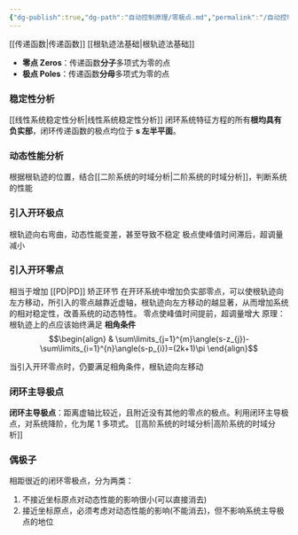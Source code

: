 ```yaml
---
{"dg-publish":true,"dg-path":"自动控制原理/零极点.md","permalink":"/自动控制原理/零极点/","dgPassFrontmatter":true,"noteIcon":"","created":"2024-05-21T15:20:28.780+08:00","updated":"2025-03-03T12:03:33.687+08:00"}
---
```



[[传递函数\|传递函数]]    [[根轨迹法基础\|根轨迹法基础]]
- **零点   Zeros**：传递函数**分子**多项式为零的点
- **极点   Poles**：传递函数**分母**多项式为零的点
### 稳定性分析
[[线性系统稳定性分析\|线性系统稳定性分析]]
闭环系统特征方程的所有**根均具有负实部**，闭环传递函数的极点均位于 **s 左半平面**。
### 动态性能分析
根据根轨迹的位置，结合[[二阶系统的时域分析\|二阶系统的时域分析]]，判断系统的性能
### 引入开环极点
根轨迹向右弯曲，动态性能变差，甚至导致不稳定
极点使峰值时间滞后，超调量减小
### 引入开环零点
相当于增加 [[PD\|PD]] 矫正环节
在开环系统中增加负实部零点，可以使根轨迹向左方移动，所引入的零点越靠近虚轴，根轨迹向左方移动的越显著，从而增加系统的相对稳定性，改善系统的动态特性。
零点使峰值时间提前，超调量增大
原理：根轨迹上的点应该始终满足 **相角条件**
$$\begin{align}
 & \sum\limits_{j=1}^{m}\angle(s-z_{j})-\sum\limits_{i=1}^{n}\angle(s-p_{i})=(2k+1)\pi
\end{align}$$

当引入开环零点时，仍要满足相角条件，根轨迹向左移动
### 闭环主导极点
**闭环主导极点**：距离虚轴比较近，且附近没有其他的零点的极点。利用闭环主导极点，对系统降阶，化为尾 1 多项式。   [[高阶系统的时域分析\|高阶系统的时域分析]]
### 偶极子
相距很近的闭环零极点，分为两类：
1. 不接近坐标原点对动态性能的影响很小(可以直接消去)
2. 接近坐标原点，必须考虑对动态性能的影响(不能消去)，但不影响系统主导极点的地位

